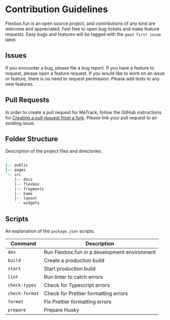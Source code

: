 # Contribution Guidelines

Flexbox.fun is an open source project, and contributions of any kind are welcome and appreciated. Feel free to open bug tickets and make feature requests. Easy bugs and features will be tagged with the `good first issue` label.

## Issues

If you encounter a bug, please file a bug report. If you have a feature to request, please open a feature request. If you would like to work on an issue or feature, there is no need to request permission. Please add tests to any new features.

## Pull Requests

In order to create a pull request for MeTrack, follow the GitHub instructions for [Creating a pull request from a fork](https://help.github.com/en/github/collaborating-with-issues-and-pull-requests/creating-a-pull-request-from-a-fork). Please link your pull request to an existing issue.

## Folder Structure

Description of the project files and directories.

```bash
.
|-- public
|-- pages
`-- src
    |-- docs
    |-- flexbox
    |-- fragments
    |-- home
    |-- layout
    `-- widgets
```

## Scripts

An explanation of the `package.json` scripts.

| Command        | Description                                  |
| -------------- | -------------------------------------------- |
| `dev`          | Run Flexbox.fun in a development environment |
| `build`        | Create a production build                    |
| `start`        | Start production build                       |
| `lint`         | Run linter to catch errors                   |
| `check-types`  | Check for Typescript errors                  |
| `check-format` | Check for Prettier formatting errors         |
| `format`       | Fix Prettier formatting errors               |
| `prepare`      | Prepare Husky                                |
